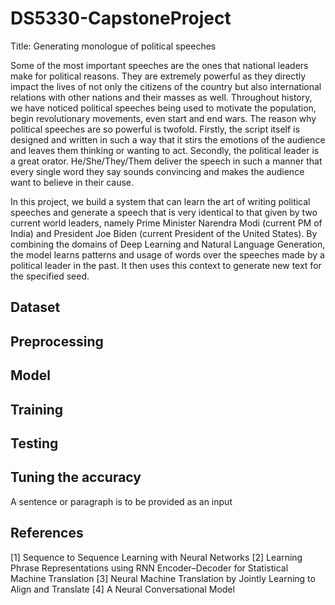 # DS5330-CapstoneProject

Title: Generating monologue of political speeches

Some of the most important speeches are the ones that national leaders make for political reasons.
They are extremely powerful as they directly impact the lives of not only the citizens of the country
but also international relations with other nations and their masses as well. Throughout history,
we have noticed political speeches being used to motivate the population, begin revolutionary movements, even start and end wars.
The reason why political speeches are so powerful is twofold. Firstly, the script itself is designed and
written in such a way that it stirs the emotions of the audience and leaves them thinking or wanting
to act. Secondly, the political leader is a great orator. He/She/They/Them deliver the speech in
such a manner that every single word they say sounds convincing and makes the audience want to
believe in their cause.

In this project, we build a system that can learn the art of writing political speeches and generate
a speech that is very identical to that given by two current world leaders, namely Prime Minister
Narendra Modi (current PM of India) and President Joe Biden (current President of the United
States). By combining the domains of Deep Learning and Natural Language Generation, the model
learns patterns and usage of words over the speeches made by a political leader in the past. It then
uses this context to generate new text for the specified seed.



## Dataset



## Preprocessing



## Model


## Training


## Testing


## Tuning the accuracy
A sentence or paragraph is to be provided as an input

## References

[1] Sequence to Sequence Learning with Neural Networks
[2] Learning Phrase Representations using RNN Encoder–Decoder for Statistical Machine Translation
[3] Neural Machine Translation by Jointly Learning to Align and Translate
[4] A Neural Conversational Model
